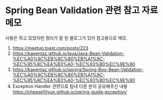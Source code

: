 # Spring Bean Validation 관련 참고 자료 메모
사용은 하고 있었지만 정리가 잘 된 블로그가 있어 참고용으로 메모.
1. https://meetup.toast.com/posts/223
2. https://kapentaz.github.io/java/Java-Bean-Validation-%EC%A0%9C%EB%8C%80%EB%A1%9C-%EC%95%8C%EA%B3%A0-%EC%93%B0%EC%9E%90
3. https://kapentaz.github.io/spring/Spring-Boo-Bean-Validation-%EC%A0%9C%EB%8C%80%EB%A1%9C-%EC%95%8C%EA%B3%A0-%EC%93%B0%EC%9E%90
4. Exception Handler 관련으로 팀내 다른 분이 공유해주신 내용
  https://cheese10yun.github.io/spring-guide-exception/
